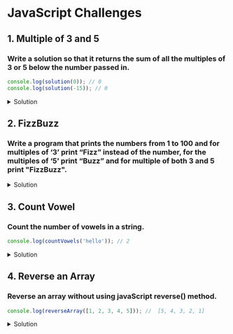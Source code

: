 # JavaScript Challenges
## 1. Multiple of 3 and 5
### Write a solution so that it returns the sum of all the multiples of 3 or 5 below the number passed in.

```js
console.log(solution(0)); // 0
console.log(solution(-15)); // 0
```
 
<details><summary>Solution</summary>
 
```js
 
  const solution = (number) => {
  let sum = 0; 
  for (let i = 3; i < number; i++) {
  if (i % 3 === 0 || i % 5 === 0) {
      sum += i;
    } 
  }
  return sum;
};
```
 </details> 
 
 
## 2. FizzBuzz
 ### Write a program that prints the numbers from 1 to 100 and for multiples of ‘3’ print “Fizz” instead of the number, for the multiples of ‘5’ print “Buzz” and for multiple of both 3 and 5 print "FizzBuzz". 
                             
<details><summary>Solution</summary>
 
 ```js
 function fizzBuzz() {
  for (let i = 1; i <= 100; i++) {
    let x = i % 3 === 0;
    let y = i % 5 === 0;
    if (x && y) {
      console.log("FizzBuzz");
    } else if (x) {
      console.log("Fizz");
    } else if (y) {
      console.log("Buzz");
    } else {
      console.log(i);
    }
  }
  return i;
}
```
</details> 

## 3. Count Vowel
### Count the number of vowels in a string.

```js
console.log(countVowels('hello')); // 2
```

<details><summary>Solution</summary>

 ```js
function countVowels(str) {
  let vowelArr = ["a", "e", "i", "o", "u"];
  let vowelCount = 0;
  for (let char of str) {
    if (vowelArr.includes(char)) {
      vowelCount++;
    }
  }
  return vowelCount;
}
```
</details> 

## 4. Reverse an Array
### Reverse an array without using javaScript reverse() method.

```js
console.log(reverseArray([1, 2, 3, 4, 5])); //  [5, 4, 3, 2, 1]

```
<details><summary>Solution</summary>

```js
let reversedArray = [];
function reverseArray(arr) {
  for (let i = arr.length - 1; i >= 0; i--) {
    reversedArray.push(arr[i]);
  }
  return reversedArray;
}
```
